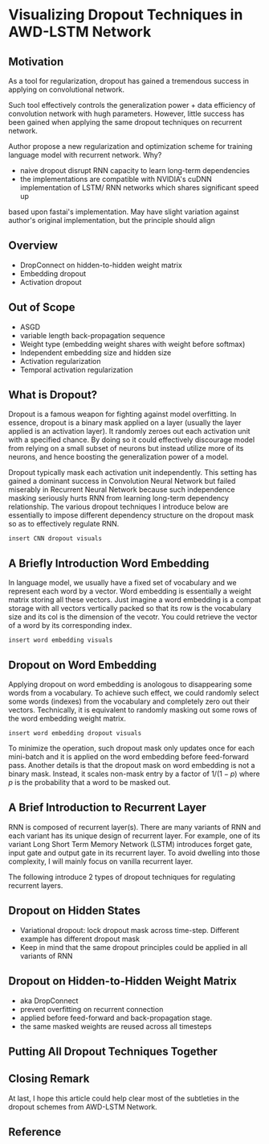 # Visualizing Dropout Techniques in AWD-LSTM Network
## Motivation
As a tool for regularization, dropout has gained a tremendous success in applying on convolutional network. 

Such tool effectively controls the generalization power + data efficiency of convolution network with hugh parameters. However, little success has been gained when applying the same dropout techniques on recurrent network. 

Author propose a new regularization and optimization scheme for training language model with recurrent network. Why?
- naive dropout disrupt RNN capacity to learn long-term dependencies
- the implementations are compatible with NVIDIA's cuDNN implementation of LSTM/ RNN networks which shares significant speed up

based upon fastai's implementation. May have slight variation against author's original implementation, but the principle should align

## Overview
- DropConnect on hidden-to-hidden weight matrix
- Embedding dropout
- Activation dropout

## Out of Scope
- ASGD
- variable length back-propagation sequence
- Weight type (embedding weight shares with weight before softmax)
- Independent embedding size and hidden size
- Activation regularization
- Temporal activation regularization

## What is Dropout?
Dropout is a famous weapon for fighting against model overfitting. In essence, dropout is a binary mask applied on a layer (usually the layer applied is an activation layer). It randomly zeroes out each activation unit with a specified chance. By doing so it could effectively discourage model from relying on a small subset of neurons but instead utilize more of its neurons, and hence boosting the generalization power of a model. 

Dropout typically mask each activation unit independently. This setting has gained a dominant success in Convolution Neural Network but failed miserably in Recurrent Neural Network because such independence masking seriously hurts RNN from learning long-term dependency relationship. The various dropout techniques I introduce below are essentially to impose different dependency structure on the dropout mask so as to effectively regulate RNN.

```
insert CNN dropout visuals
```

## A Briefly Introduction Word Embedding
In language model, we usually have a fixed set of vocabulary and we represent each word by a vector. Word embedding is essentially a weight matrix storing all these vectors. Just imagine a word embedding is a compat storage with all vectors vertically packed so that its row is the vocabulary size and its col is the dimension of the vecotr. You could retrieve the vector of a word by its corresponding index. 

```
insert word embedding visuals
```

## Dropout on Word Embedding
Applying dropout on word embedding is anologous to disappearing some words from a vocabulary. To achieve such effect, we could randomly select some words (indexes) from the vocabulary and completely zero out their vectors. Technically, it is equivalent to randomly masking out some rows of the word embedding weight matrix. 

```
insert word embedding dropout visuals
```

To minimize the operation, such dropout mask only updates once for each mini-batch and it is applied on the word embedding before feed-forward pass. Another details is that the dropout mask on word embedding is not a binary mask. Instead, it scales non-mask entry by a factor of $1/(1-p)$ where $p$ is the probability that a word to be masked out. 

## A Brief Introduction to Recurrent Layer
RNN is composed of recurrent layer(s). There are many variants of RNN and each variant has its unique design of recurrent layer. For example, one of its variant Long Short Term Memory Network (LSTM) introduces forget gate, input gate and output gate in its recurrent layer. To avoid dwelling into those complexity, I will mainly focus on vanilla recurrent layer. 

The following introduce 2 types of dropout techniques for regulating recurrent layers.

## Dropout on Hidden States
- Variational dropout: lock dropout mask across time-step. Different example has different dropout mask
- Keep in mind that the same dropout principles could be applied in all variants of RNN

## Dropout on Hidden-to-Hidden Weight Matrix
- aka DropConnect
- prevent overfitting on recurrent connection
- applied before feed-forward and back-propagation stage. 
- the same masked weights are reused across all timesteps

## Putting All Dropout Techniques Together


## Closing Remark
At last, I hope this article could help clear most of the subtleties in the dropout schemes from AWD-LSTM Network. 

## Reference